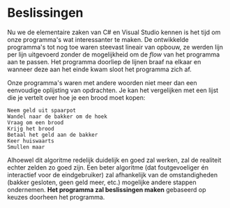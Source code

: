 # Beslissingen
Nu we de elementaire zaken van C# en Visual Studio kennen is het tijd om onze programma's wat interessanter te maken. De ontwikkelde programma's tot nog toe waren steevast lineair van opbouw, ze werden lijn per lijn uitgevoerd zonder de mogelijkheid om de *flow* van het programma aan te passen. Het programma doorliep de lijnen braaf na elkaar en wanneer deze aan het einde kwam sloot het programma zich af.

Onze programma's waren met andere woorden niet meer dan een eenvoudige oplijsting van opdrachten. Je kan het vergelijken met een lijst die je vertelt over hoe je een brood moet kopen:

<!---{line-numbers:false}--->
```text
Neem geld uit spaarpot
Wandel naar de bakker om de hoek
Vraag om een brood
Krijg het brood
Betaal het geld aan de bakker
Keer huiswaarts
Smullen maar
```


Alhoewel dit algoritme redelijk duidelijk en goed zal werken, zal de realiteit echter zelden zo goed zijn. Een beter algoritme (dat foutgevoeliger én interactief voor de eindgebruiker) zal afhankelijk van de omstandigheden (bakker gesloten, geen geld meer, etc.) mogelijke andere stappen ondernemen. **Het programma zal beslissingen maken** gebaseerd op keuzes doorheen het programma.